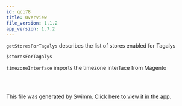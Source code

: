 ```yaml
---
id: qci78
title: Overview
file_version: 1.1.2
app_version: 1.7.2
---
```


`getStoresForTagalys`<swm-token data-swm-token=":Helper/Configuration.php:265:5:5:`    public function getStoresForTagalys($includeDefault = false, $debug = false) {`"/> describes the list of stores enabled for Tagalys

`$storesForTagalys`<swm-token data-swm-token=":Helper/Configuration.php:915:1:2:`        $storesForTagalys = $this-&gt;getStoresForTagalys();`"/>

`timezoneInterface`<swm-token data-swm-token=":Helper/Configuration.php:121:4:4:`        $this-&gt;timezoneInterface = $timezoneInterface;`"/> imports the timezone interface from Magento

```
```

<br/>

This file was generated by Swimm. [Click here to view it in the app](https://app.swimm.io/repos/Z2l0aHViJTNBJTNBdGFnYWx5cy1tYWdlbnRvMiUzQSUzQVRhZ2FseXM=/docs/qci78).
